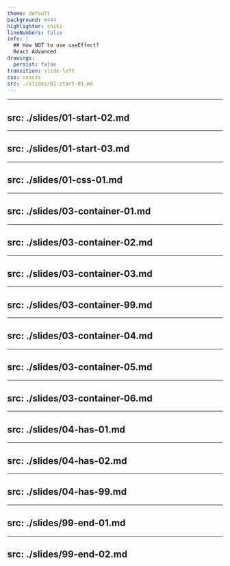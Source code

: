 ```yaml
---
theme: default
background: #444
highlighter: shiki
lineNumbers: false
info: |
  ## How NOT to use useEffect?
  React Advanced
drawings:
  persist: false
transition: slide-left
css: unocss
src: ./slides/01-start-01.md
---
```


---
src: ./slides/01-start-02.md
---

---
src: ./slides/01-start-03.md
---

---
src: ./slides/01-css-01.md
---

---
src: ./slides/03-container-01.md
---

---
src: ./slides/03-container-02.md
---

---
src: ./slides/03-container-03.md
---

---
src: ./slides/03-container-99.md
---

---
src: ./slides/03-container-04.md
---

---
src: ./slides/03-container-05.md
---

---
src: ./slides/03-container-06.md
---

---
src: ./slides/04-has-01.md
---

---
src: ./slides/04-has-02.md
---

---
src: ./slides/04-has-99.md
---

---
src: ./slides/99-end-01.md
---

---
src: ./slides/99-end-02.md
---
